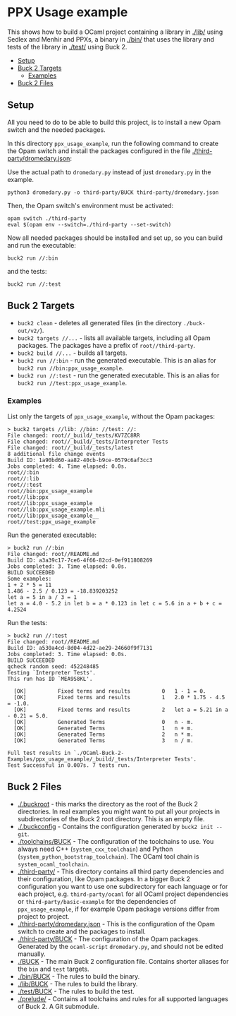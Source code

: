 # PPX Usage example

This shows how to build a OCaml project containing a library in [./lib/](./lib/) using Sedlex and Menhir and PPXs, a binary in [./bin/](./bin/) that uses the library and tests of the library in [./test/](./test/) using Buck 2.

- [Setup](#setup)
- [Buck 2 Targets](#buck-2-targets)
  - [Examples](#examples)
- [Buck 2 Files](#buck-2-files)

## Setup

All you need to do to be able to build this project, is to install a new Opam switch and the needed packages.

In this directory `ppx_usage_example`, run the following command to create the Opam switch and install the packages configured in the file [./third-party/dromedary.json](./third-party/dromedary.json):

Use the actual path to `dromedary.py` instead of just `dromedary.py` in the example.

```text
python3 dromedary.py -o third-party/BUCK third-party/dromedary.json
```

Then, the Opam switch's environment must be activated:

```text
opam switch ./third-party
eval $(opam env --switch=./third-party --set-switch)
```

Now all needed packages should be installed and set up, so you can build and run the executable:

```text
buck2 run //:bin
```

and the tests:

```text
buck2 run //:test
```

## Buck 2 Targets

- `buck2 clean` - deletes all generated files (in the directory `./buck-out/v2/`).
- `buck2 targets //...` - lists all available targets, including all Opam packages. The packages have a prefix of `root//third-party`.
- `buck2 build //...` - builds all targets.
- `buck2 run //:bin` - run the generated executable. This is an alias for `buck2 run //bin:ppx_usage_example`.
- `buck2 run //:test` - run the generated executable. This is an alias for `buck2 run //test:ppx_usage_example`.

### Examples

List only the targets of `ppx_usage_example`, without the Opam packages:

```text
> buck2 targets //lib: //bin: //test: //:
File changed: root//_build/_tests/KV7ZC8RR
File changed: root//_build/_tests/Interpreter Tests
File changed: root//_build/_tests/latest
8 additional file change events
Build ID: 1a90bd60-aa82-40cb-b9ce-0579c6af3cc3
Jobs completed: 4. Time elapsed: 0.0s.
root//:bin
root//:lib
root//:test
root//bin:ppx_usage_example
root//lib:ppx
root//lib:ppx_usage_example
root//lib:ppx_usage_example.mli
root//lib:ppx_usage_example__
root//test:ppx_usage_example
```

Run the generated executable:

```text
> buck2 run //:bin
File changed: root//README.md
Build ID: a3a39c17-7ce6-4f66-82cd-0ef911808269
Jobs completed: 3. Time elapsed: 0.0s.
BUILD SUCCEEDED
Some examples:
1 + 2 * 5 = 11
1.486 - 2.5 / 0.123 = -18.839203252
let a = 5 in a / 3 = 1
let a = 4.0 - 5.2 in let b = a * 0.123 in let c = 5.6 in a + b + c = 4.2524
```

Run the tests:

```text
> buck2 run //:test
File changed: root//README.md
Build ID: a530a4cd-8d04-4d22-ae29-24660f9f7131
Jobs completed: 3. Time elapsed: 0.0s.
BUILD SUCCEEDED
qcheck random seed: 452248485
Testing `Interpreter Tests'.
This run has ID `MEA9S8KL'.

  [OK]          Fixed terms and results          0   1 - 1 = 0.
  [OK]          Fixed terms and results          1   2.0 * 1.75 - 4.5 = -1.0.
  [OK]          Fixed terms and results          2   let a = 5.21 in a - 0.21 = 5.0.
  [OK]          Generated Terms                  0   n - m.
  [OK]          Generated Terms                  1   n + m.
  [OK]          Generated Terms                  2   n * m.
  [OK]          Generated Terms                  3   n / m.

Full test results in `./OCaml-Buck-2-Examples/ppx_usage_example/_build/_tests/Interpreter Tests'.
Test Successful in 0.007s. 7 tests run.
```

## Buck 2 Files

- [./.buckroot](./.buckroot) - this marks the directory as the root of the Buck 2 directories. In real examples you might want to put all your projects in subdirectories of the Buck 2 root directory. This is an empty file.
- [./.buckconfig](./.buckconfig) - Contains the configuration generated by `buck2 init --git`.
- [./toolchains/BUCK](./toolchains/BUCK) - The configuration of the toolchains to use. You always need C++ (`system_cxx_toolchain`) and  Python (`system_python_bootstrap_toolchain`). The OCaml tool chain is `system_ocaml_toolchain`.
- [./third-party/](./third-party/) - This directory contains all third party dependencies and their configuration, like Opam packages. In a bigger Buck 2 configuration you want to use one subdirectory for each language or for each project, e.g. `third-party/ocaml` for all OCaml project dependencies or `third-party/basic-example` for the dependencies of `ppx_usage_example`, if for example Opam package versions differ from project to project.
- [./third-party/dromedary.json](./third-party/dromedary.json) - This is the configuration of the Opam switch to create and the packages to install.
- [./third-party/BUCK](./third-party/BUCK) - The configuration of the Opam packages. Generated by the `ocaml-script` `dromedary.py`, and should not be edited manually.
- [./BUCK](./BUCK) - The main Buck 2 configuration file. Contains shorter aliases for the `bin` and `test` targets.
- [./bin/BUCK](./bin/BUCK) - The rules to build the binary.
- [./lib/BUCK](./lib/BUCK) - The rules to build the library.
- [./test/BUCK](./test/BUCK) - The rules to build the test.
- [./prelude/](./prelude/) - Contains all toolchains and rules for all supported languages of Buck 2. A Git submodule.
